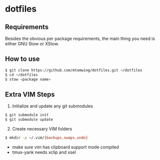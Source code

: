# dotfiles

## Requirements

Besides the obvious per package requirements, the main thing you need is either GNU Stow or XStow.

## How to use

```bash
$ git clone https://github.com/mtomwing/dotfiles.git ~/dotfiles
$ cd ~/dotfiles
$ stow <package name>
```

## Extra VIM Steps

  1) Initialize and update any git submodules
  ```bash
$ git submodule init
$ git submodule update
  ```

  2) Create necessary VIM folders
  ```bash
$ mkdir -p ~/.vim/{backups,swaps,undo}
  ```

- make sure vim has clipboard support mode compiled
- tmux-yank needs xclip and xsel
